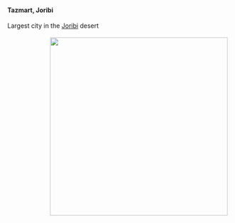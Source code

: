 #### Tazmart, Joribi

Largest city in the [Joribi](/kingdoms/joribi) desert

<div class="span3" style="float:right; padding: 4px 8px 4px 8px;">
    <img src="/static/images/Tazmart_Joribi.jpg" height="auto" width="400px">
</div>
